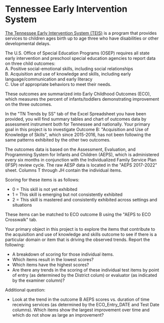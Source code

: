 # Tennessee Early Intervention System
[The Tennessee Early Intervention System (TEIS)](https://www.tn.gov/didd/for-consumers/tennessee-early-intervention-system-teis.html) is a program that provides services to children ages birth up to age three who have disabilities or other developmental delays.

The U.S. Office of Special Education Programs (OSEP) requires all state early intervention and preschool special education agencies to report data on three child outcomes:  
A. Positive social-emotional skills, including social relationships  
B. Acquisition and use of knowledge and skills, including early language/communication and early literacy  
C. Use of appropriate behaviors to meet their needs.  

These outcomes are summarized into Early Childhood Outcomes (ECO), which measures the percent of infants/toddlers demonstrating improvement on the three outcomes.

In the "TN Trends by SS" tab of the Excel Spreadsheet you have been provided, you will find summary tables and chart of outcomes data by assessment instrument both for Tennessee and nationally. Your primary goal in this project is to investigate Outcome B: "Acquisition and Use of Knowledge of Skills", which since 2015-2016, has not been following the same patterns exhibited by the other two outcomes.

The outcomes data is based on the Assessment, Evaluation, and Programming System for Infants and Children (AEPS), which is administered every six months in conjunction with the Individualized Family Service Plan (IFSP) review cycle. The raw AESP data is located in the "AEPS 2017-2022" sheet. Columns T through JH contain the individual items. 

Scoring for these items is as follows:
* 0 = This skill is not yet exhibited
* 1 = This skill is emerging but not consistently exhibited
* 2 = This skill is mastered and consistently exhibited across settings and situations

These items can be matched to ECO outcome B using the "AEPS to ECO Crosswalk" tab.

Your primary object in this project is to explore the items that contribute to the acquisition and use of knowledge and skills outcome to see if there is a particular domain or item that is driving the observed trends. Report the following:
* A breakdown of scoring for those individual items.
* Which items result in the lowest scores?
* Which items have the highest scores?
* Are there any trends in the scoring of these individual test items by point of entry (as determined by the District colum) or evaluator (as indicated by the examiner column)?

Additional question:
* Look at the trend in the outcome B AEPS scores vs. duration of time receiving services (as determined by the ECO_Entry_DATE and Test Date columns). Which items show the largest improvement over time and which do not show as large an improvement?